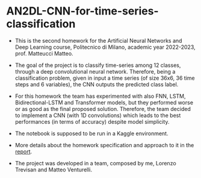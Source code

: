# AN2DL-CNN-for-time-series-classification

* This is the second homework for the Artificial Neural Networks and Deep Learning course, Politecnico di Milano, academic year 2022-2023, prof. Matteucci Matteo.

* The goal of the project is to classify time-series among 12 classes, through a deep convolutional neural network. Therefore, being a classification problem, given in input a time series (of size 36x6, 36 time steps and 6 variables), the CNN outputs the predicted class label.

* For this homework the team has experimented with also FNN, LSTM, Bidirectional-LSTM and Transformer models, but they performed worse or as good as the final proposed solution. Therefore, the team decided to implement a CNN (with 1D convolutions) which leads to the best performances (in terms of accuracy) despite model simplicity.

* The notebook is supposed to be run in a Kaggle environment.

* More details about the homework specification and approach to it in the [report](https://github.com/ursogiuseppe/AN2DL-CNN-for-time-series-classification/blob/main/GLM22_Report.pdf).

* The project was developed in a team, composed by me, Lorenzo Trevisan and Matteo Venturelli.
